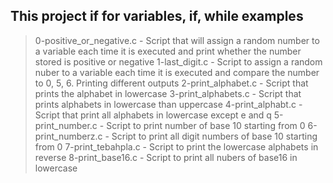 ## This project if for variables, if, while examples
> 0-positive_or_negative.c - Script that will assign a random number to a variable each time it is executed and print whether the number stored is positive or negative
> 1-last_digit.c - Script to assign a random nuber to a variable each time it is executed and compare the number to 0, 5, 6. Printing different outputs
> 2-print_alphabet.c - Script that prints the alphabet in lowercase
> 3-print_alphabets.c - Script that prints alphabets in lowercase than uppercase
> 4-print_alphabt.c - Script that print all alphabets in lowercase except e and q
> 5-print_number.c - Script to print number of base 10 starting from 0
> 6-print_numberz.c - Script to print all digit numbers of base 10 starting from 0
> 7-print_tebahpla.c - Script to print the lowercase alphabets in reverse
> 8-print_base16.c - Script to print all nubers of base16 in lowercase
>
